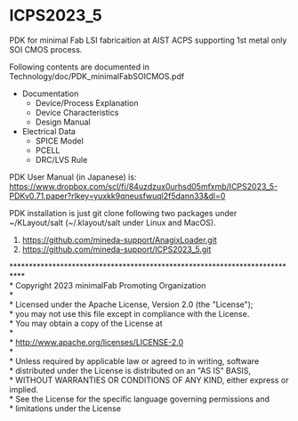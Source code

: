 # ICPS2023_5

PDK for minimal Fab LSI fabricaition at AIST ACPS supporting 1st metal only
SOI CMOS process.

Following contents are documented in Technology/doc/PDK_minimalFabSOICMOS.pdf

- Documentation
    * Device/Process Explanation
    * Device Characteristics
    * Design Manual
- Electrical Data
    * SPICE Model 
    * PCELL 
    * DRC/LVS Rule

PDK User Manual (in Japanese) is: 
https://www.dropbox.com/scl/fi/84uzdzux0urhsd05mfxmb/ICPS2023_5-PDKv0.71.paper?rlkey=yuxkk9qneusfwuql2f5dann33&dl=0

PDK installation is just git clone following two packages 
under ~/KLayout/salt (~/.klayout/salt under Linux and MacOS).
1. https://github.com/mineda-support/AnagixLoader.git
2. https://github.com/mineda-support/ICPS2023_5.git

\***************************************************************************<br>
\* Copyright 2023 minimalFab Promoting Organization<br>
\*<br>
\* Licensed under the Apache License, Version 2.0 (the "License");<br>
\* you may not use this file except in compliance with the License.<br>
\* You may obtain a copy of the License at<br>
\*<br>
\*      http://www.apache.org/licenses/LICENSE-2.0<br>
\*<br>
\* Unless required by applicable law or agreed to in writing, software<br>
\* distributed under the License is distributed on an "AS IS" BASIS,<br>
\* WITHOUT WARRANTIES OR CONDITIONS OF ANY KIND, either express or implied.<br>
\* See the License for the specific language governing permissions and<br>
\* limitations under the License<br>
